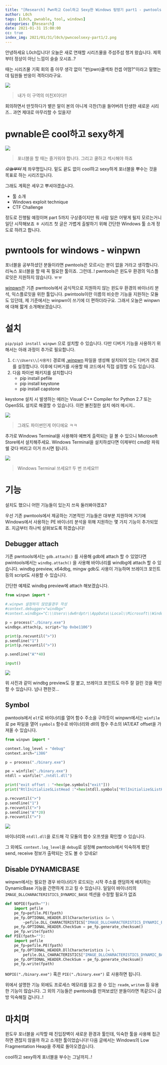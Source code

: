 ```yaml
---
title: "[Research] Pwn하고 Cool하고 Sexy한 Windows 탐방기 part1 - pwntools for windows"
author: L0ch
tags: [L0ch, pwnable, tool, windows]
categories: [Research]
date: 2021-01-31 15:00:00
cc: true
index_img: 2021/01/31/l0ch/pwncoolsexy-part1/2.png
---
```




안녕하세요 L0ch입니다! 오늘은 새로 연재할 시리즈물을 주섬주섬 챙겨 왔습니다. 제목부터 정상이 아닌 느낌이 슬슬 오시죠..?

때는 시리즈물 기획 회의 중 아무 생각 없이 "펀(pwn)쿨섹좌 컨셉 어떰?"이라고 말했는데 팀원들 반응이 격하더라구요.

![](pwncoolsexy-part1/1.png)



> 내가 이 구역의 미친X이다!!

회의하면서 딴짓하다가 뱉은 말이 본의 아니게 극찬(?)을 들어버려 탄생한 새로운 시리즈.. 과연 제대로 마무리할 수 있을지!



# pwnable은 cool하고 sexy하게

![](pwncoolsexy-part1/2.png)

> 포너블을 할 때는 즐거워야 합니다. 그리고 쿨하고 섹시해야 하죠

*~~오늘부터~~* 제 좌우명입니다. 밑도 끝도 없이 cool하고 sexy하게 포너블을 뿌수는 것을 목표로 하는 시리즈입니다.

그래도 계획은 세우고 뿌셔야겠습니다.

- 툴 소개
- Windows exploit technique
- CTF Challenge

정도로 진행될 예정이며 part 5까지 구상중이지만 뭐 사람 일은 어떻게 될지 모르는거니 일단 시작해보죠 ㅎ 시리즈 첫 글은 가볍게 출발하기 위해 간단한 Windows 툴 소개 정도로 하려고 합니다.



# pwntools for windows - winpwn

포너블을 공부하셨던 분들이라면 pwntools은 모르시는 분이 없을 거라고 생각합니다. 리눅스 포너블을 할 때 꼭 필요한 툴이죠.
그런데..! pwntools은 윈도우 환경의 익스플로잇은 지원하지 않습니다. ㅠㅠ 

[winpwn](https://github.com/Byzero512/winpwn)은 기존 pwntools에서 공식적으로 지원하지 않는 윈도우 환경의 바이너리 분석, 익스플로잇을 위한 툴입니다. pwintools이란 이름의 비슷한 기능을 지원하는 모듈도 있던데, 제 기준에서는 winpwn이 쓰기에 더 편하더라구요. 그래서 오늘은 winpwn에 대해 짧게 소개해보겠습니다.



# 설치

`pip/pip3 install winpwn` 으로 설치할 수 있습니다. 다만 디버거 기능을 사용하기 위해서는 아래 과정이 추가로 필요합니다.

1. `C:\\Users\\[사용자]` 경로에 [.winpwn](https://github.com/Byzero512/winpwn/blob/master/.winpwn) 파일을 생성해 설치되어 있는 디버거 경로를 설정합니다. 이후에 디버거를 사용할 때 코드에서 직접 설정할 수도 있습니다.
2. 다음 파이썬 패키지를 설치합니다
   - pip install pefile
   - pip install keystone
   - pip install capstone

keystone 설치 시 발생하는 에러는 Visual C++ Compiler for Python 2.7 또는 OpenSSL 설치로 해결할 수 있습니다. 이런 불친절한 설치 에러 메시지..

![](pwncoolsexy-part1/3.png)

> 그래도 파이썬인게 어디에요 ㅋㅋ

추가로 Windows Terminal을 사용해야 예쁘게 출력되는 걸 볼 수 있으니 Microsoft Store에서 설치해주세요. Windows Terminal을 설치하셨다면 이제부터 cmd랑 파워쉘 갖다 버리고 이거 쓰시면 됩니다. 

![](pwncoolsexy-part1/6.png)

> Windows Terminal 쓰세요!! 두 번 쓰세요!!!



# 기능

설치도 했으니 어떤 기능들이 있는지 쓰윽 둘러봐야겠죠? 

우선 기존 pwntools에서 제공하는 기본적인 기능들은 대부분 지원하며 거기에 Windows에서 사용하는 PE 바이너리 분석을 위해 지원하는 몇 가지 기능이 추가되었죠. 지금부터 하나씩 살펴보도록 하겠습니다!



## Debugger attach

기존 pwntools에서는 `gdb.attach()` 를 사용해 gdb에 attach 할 수 있었다면 pwintools에서는 `windbg.attach()` 을 사용해 바이너리를 windbg에 attach 할 수 있습니다. windbg preview, x64dbg, mingw gdb도 사용이 가능하며 브레이크 포인트 등의 script도 사용할 수 있습니다.

간단한 예제로 windbg preview에 attach 해보겠습니다.

```python
from winpwn import *

#.winpwn 설정하지 않았을경우 작성
#context.debugger="windbgx"
#context.windbgx="C:\\Users\\dw0rdptr\\AppData\\Local\\Microsoft\\WindowsApps\\Microsoft.WinDbg_8wekyb3d8bbwe\\WinDbgX.exe"

p = process("./binary.exe")
windbgx.attach(p, script="bp 0xbe1106")

print(p.recvuntil(">"))
p.sendline("1")
print(p.recvuntil(">"))

p.sendline("A"*40)

input()
```

![](pwncoolsexy-part1/4.png)

위 사진과 같이 windbg preview도 잘 붙고, 브레이크 포인트도 아주 잘 걸린 것을 확인할 수 있습니다. 넘나 편한것...



## Symbol

pwntools에서 `elf`로 바이너리를 열어 함수 주소을 구하듯이 winpwn에서는 `winfile` 로 pe 파일을 열어 `symbols` 함수로 바이너리와 dll의 함수 주소의 IAT/EAT offset을 가져올 수 있습니다.

```python
from winpwn import *

context.log_level = "debug"
context.arch="i386"

p = process("./binary.exe")

pe = winfile("./binary.exe")
ntdll = winfile("./ntdll.dll")

print("exit offset : "+hex(pe.symbols["exit"]))
print("RtlInitializeSListHead :"+hex(ntdll.symbols["RtlInitializeSListHead"]))

p.recvuntil(">")
p.sendline("1")
p.recvuntil(">")
p.sendline("A"*20)
p.recvuntil(">")
```

![](pwncoolsexy-part1/5.png)

바이너리와 `ntdll.dll`을 로드해 각 모듈의 함수 오프셋을 확인할 수 있습니다.

그 외에도 `context.log_level`을 `debug`로 설정해 pwntools에서 익숙하게 봤던 send, receive 정보가 출력되는 것도 볼 수 있네요!



## Disable DYNAMICBASE

winpwn에서는 필요한 경우 바이너리가 로드되는 시작 주소를 랜덤하게 배치하는 DynamicBase 기능을 간편하게 끄고 킬 수 있습니다. 일일이 바이너리의 `IMAGE_DLLCHARACTERISTICS_DYNAMIC_BASE` 섹션을 수정할 필요가 없죠

```python
def NOPIE(fpath=""):
    import pefile
    pe_fp=pefile.PE(fpath)
    pe_fp.OPTIONAL_HEADER.DllCharacteristics &= \
        ~pefile.DLL_CHARACTERISTICS["IMAGE_DLLCHARACTERISTICS_DYNAMIC_BASE"]
    pe_fp.OPTIONAL_HEADER.CheckSum = pe_fp.generate_checksum()
    pe_fp.write(fpath)
def PIE(fpath=""):
    import pefile
    pe_fp=pefile.PE(fpath)
    pe_fp.OPTIONAL_HEADER.DllCharacteristics |= \
        pefile.DLL_CHARACTERISTICS["IMAGE_DLLCHARACTERISTICS_DYNAMIC_BASE"]
    pe_fp.OPTIONAL_HEADER.CheckSum = pe_fp.generate_checksum()
    pe_fp.write(fpath)
```

`NOPIE("./binary.exe")` 혹은 `PIE("./binary.exe")` 로 사용하면 됩니다.

위에서 설명한 기능 외에도 프로세스 메모리를 읽고 쓸 수  있는 `readm`, `writem` 등 유용한 기능이 많습니다. 그 외의 기능들은 pwntools를 만져보셨던 분들이라면 똑같으니 금방 익숙해질 겁니다..!



# 마치며

윈도우 포너블을 시작할 때 진입장벽이 새로운 환경과 툴인데, 익숙한 툴을 사용해 접근하면 괜찮지 않을까 하고 소개한 툴이었습니다!
다음 글에서는 Windows의 Low Fragmentation Heap을 주제로 돌아오겠습니다.  

cool하고 sexy하게 포너블을 부수는 그날까지..!